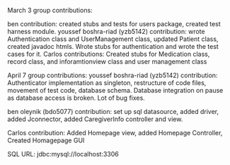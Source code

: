 March 3 group contributions:

ben contribution: created stubs and tests for users package, created test harness module.
youssef boshra-riad (yzb5142) contribution: wrote Authentication class and UserManagement class, updated Patient class, created javadoc htmls. Wrote stubs for authentication and wrote the test cases for it.
Carlos contributions: Created stubs for Medication class, record class, and inforamtionview class and user management class 

April 7 group contributions:
youssef boshra-riad (yzb5142) contribution: Authenticator implementation as singleton, restructure of code files, movement of test code, database schema. Database integration on pause as database access is broken. Lot of bug fixes.


ben oleynik (bdo5077) contribution: set up sql datasource, added driver, added Jconnector, added CaregiverInfo controller and view.

Carlos contribution: Added Homepage view, added Homepage Controller, Created Homagepage GUI

SQL URL: jdbc:mysql://localhost:3306
